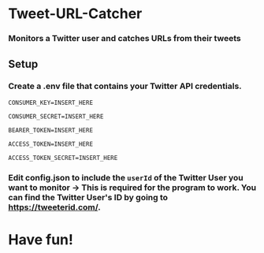 # Tweet-URL-Catcher
### Monitors a Twitter user and catches URLs from their tweets

## Setup

### Create a .env file that contains your Twitter API credentials.

```CONSUMER_KEY=INSERT_HERE```

```CONSUMER_SECRET=INSERT_HERE```

```BEARER_TOKEN=INSERT_HERE```

```ACCESS_TOKEN=INSERT_HERE```

```ACCESS_TOKEN_SECRET=INSERT_HERE```

### Edit config.json to include the ```userId``` of the Twitter User you want to monitor -> This is required for the program to work. You can find the Twitter User's ID by going to https://tweeterid.com/.

# Have fun!
